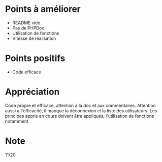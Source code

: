 # Points à améliorer

* README vide
* Pas de PHPDoc
* Utilisation de fonctions
* Vitesse de réalisation

# Points positifs

* Code efficace 

# Appréciation

Code propre et efficace, attention à la doc et aux commentaires.
Attention aussi à l'efficacité, il manque la déconnexion et la liste des utilisateurs.
Les principes appris en cours doivent être appliqués, l'utilisation de fonctions notamment.

# Note

11/20